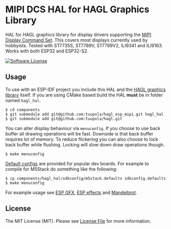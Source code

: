# MIPI DCS HAL for HAGL Graphics Library

HAL for HAGL graphics library for display drivers supporting the [MIPI Display Command Set](https://www.mipi.org/specifications/display-command-set). This covers most displays currently used by hobbyists. Tested with ST7735S, ST7789V, ST7789V2, ILI9341 and ILI9163. Works with both ESP32 and ESP32-S2.

[![Software License](https://img.shields.io/badge/license-MIT-brightgreen.svg?style=flat-square)](LICENSE.md)

## Usage

To use with an ESP-IDF project you include this HAL and the [HAGL graphics library](https://github.com/tuupola/hagl) itself.  If you are using CMake based build the HAL **must** be in folder named `hagl_hal`.

```
$ cd components
$ git submodule add git@github.com:tuupola/hagl_esp_mipi.git hagl_hal
$ git submodule add git@github.com:tuupola/hagl.git
```

You can alter display behaviour via `menuconfig`. If you choose to use back buffer all drawing operations will be fast. Downside is that back buffer requires lot of memory. To reduce flickering you can also choose to lock back buffer while flushing. Locking will slow down draw operations though.

```
$ make menuconfig
```

[Default configs](https://github.com/tuupola/hagl_esp_mipi/tree/master/sdkconfig/) are provided for popular dev boards. For example to compile for M5Stack do something like the following:

```
$ cp components/hagl_hal/sdkconfig/m5stack.defaults sdkconfig.defaults
$ make menuconfig
```

For example usage see [ESP GFX](https://github.com/tuupola/esp_gfx), [ESP effects](https://github.com/tuupola/esp_effects) and [Mandelbrot](https://github.com/tuupola/esp-examples/tree/master/014-mandelbrot).

## License

The MIT License (MIT). Please see [License File](LICENSE) for more information.
